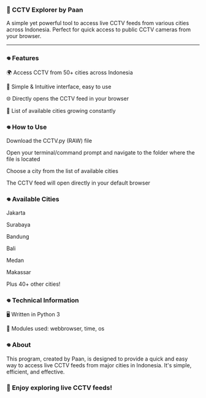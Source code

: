 ### 📡 CCTV Explorer by Paan

A simple yet powerful tool to access live CCTV feeds from various cities across Indonesia. Perfect for quick access to public CCTV cameras from your browser.

---
### 𖦹 Features

🌍 Access CCTV from 50+ cities across Indonesia

🔗 Simple & Intuitive interface, easy to use

🌐 Directly opens the CCTV feed in your browser

📍 List of available cities growing constantly


### 𖦹 How to Use

Download the CCTV.py (RAW)
 file

Open your terminal/command prompt and navigate to the folder where the file is located

Choose a city from the list of available cities

The CCTV feed will open directly in your default browser


### 𖦹 Available Cities

Jakarta

Surabaya

Bandung

Bali

Medan

Makassar

Plus 40+ other cities!


### 𖦹 Technical Information

🖥️ Written in Python 3

🔧 Modules used: webbrowser, time, os


### 𖦹 About

This program, created by Paan, is designed to provide a quick and easy way to access live CCTV feeds from major cities in Indonesia. It's simple, efficient, and effective.


### 🚀 Enjoy exploring live CCTV feeds!

